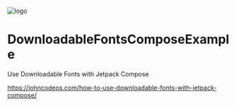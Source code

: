 ![logo](https://i.imgur.com/Dv73hCk.png)
# DownloadableFontsComposeExample
Use Downloadable Fonts with Jetpack Compose

https://johncodeos.com/how-to-use-downloadable-fonts-with-jetpack-compose/
